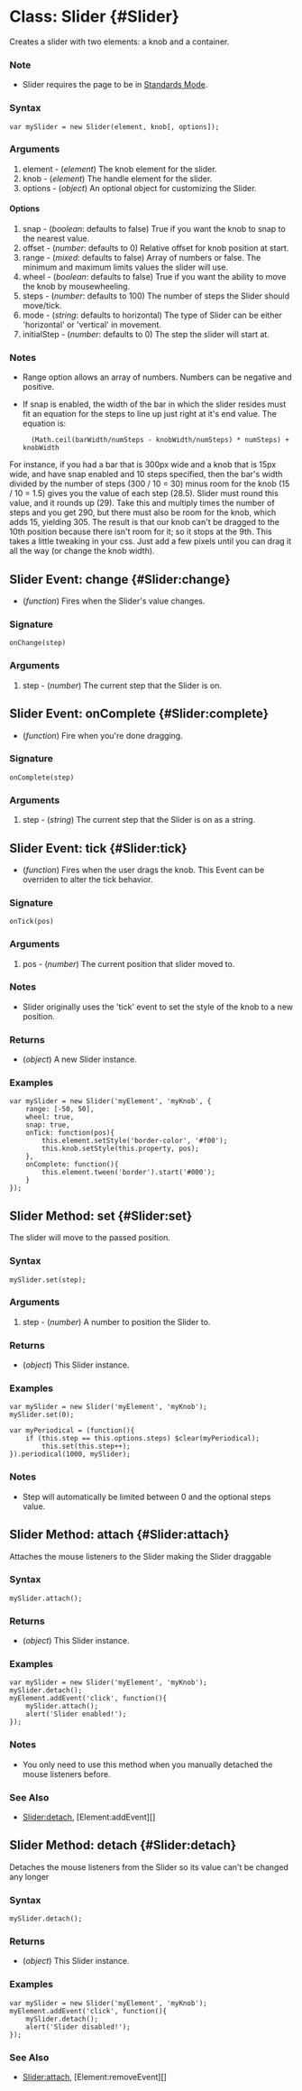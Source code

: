 Class: Slider {#Slider}
=======================

Creates a slider with two elements: a knob and a container.

### Note

- Slider requires the page to be in [Standards Mode](http://hsivonen.iki.fi/doctype/).

### Syntax

	var mySlider = new Slider(element, knob[, options]);

### Arguments

1. element - (*element*) The knob element for the slider.
2. knob    - (*element*) The handle element for the slider.
3. options - (*object*) An optional object for customizing the Slider.

#### Options

1. snap   - (*boolean*: defaults to false) True if you want the knob to snap to the nearest value.
2. offset - (*number*: defaults to 0) Relative offset for knob position at start.
3. range  - (*mixed*: defaults to false) Array of numbers or false. The minimum and maximum limits values the slider will use.
4. wheel  - (*boolean*: defaults to false) True if you want the ability to move the knob by mousewheeling.
5. steps  - (*number*: defaults to 100) The number of steps the Slider should move/tick.
6. mode   - (*string*: defaults to horizontal) The type of Slider can be either 'horizontal' or 'vertical' in movement.
6. initialStep   - (*number*: defaults to 0) The step the slider will start at.

### Notes

- Range option allows an array of numbers. Numbers can be negative and positive.
- If snap is enabled, the width of the bar in which the slider resides must fit an equation for the steps to line up just right at it's end value. The equation is:

		(Math.ceil(barWidth/numSteps - knobWidth/numSteps) * numSteps) + knobWidth

For instance, if you had a bar that is 300px wide and a knob that is 15px wide, and have snap enabled and 10 steps specified, then the bar's width divided by the number of steps (300 / 10 = 30) minus room for the knob (15 / 10 = 1.5) gives you the value of each step (28.5). Slider must round this value, and it rounds up (29). Take this and multiply times the number of steps and you get 290, but there must also be room for the knob, which adds 15, yielding 305. The result is that our knob can't be dragged to the 10th position because there isn't room for it; so it stops at the 9th. This takes a little tweaking in your css. Just add a few pixels until you can drag it all the way (or change the knob width).



Slider Event: change {#Slider:change}
-----------------------------------------

* (*function*) Fires when the Slider's value changes.

### Signature

	onChange(step)

### Arguments

1. step - (*number*) The current step that the Slider is on.



Slider Event: onComplete {#Slider:complete}
---------------------------------------------

* (*function*) Fire when you're done dragging.

### Signature

	onComplete(step)

### Arguments

1. step - (*string*) The current step that the Slider is on as a string.



Slider Event: tick {#Slider:tick}
-------------------------------------

* (*function*) Fires when the user drags the knob. This Event can be overriden to alter the tick behavior.

### Signature

	onTick(pos)

### Arguments

1. pos - (*number*) The current position that slider moved to.

### Notes

- Slider originally uses the 'tick' event to set the style of the knob to a new position.

### Returns

* (*object*) A new Slider instance.

### Examples

	var mySlider = new Slider('myElement', 'myKnob', {
		range: [-50, 50],
		wheel: true,
		snap: true,
		onTick: function(pos){
			this.element.setStyle('border-color', '#f00');
			this.knob.setStyle(this.property, pos);
		},
		onComplete: function(){
			this.element.tween('border').start('#000');
		}
	});



Slider Method: set {#Slider:set}
--------------------------------

The slider will move to the passed position.

### Syntax

	mySlider.set(step);

### Arguments

1. step - (*number*) A number to position the Slider to.

### Returns

* (*object*) This Slider instance.

### Examples

	var mySlider = new Slider('myElement', 'myKnob');
	mySlider.set(0);

	var myPeriodical = (function(){
		if (this.step == this.options.steps) $clear(myPeriodical);
			this.set(this.step++);
	}).periodical(1000, mySlider);

### Notes

- Step will automatically be limited between 0 and the optional steps value.



Slider Method: attach {#Slider:attach}
--------------------------------

Attaches the mouse listeners to the Slider making the Slider draggable

### Syntax

	mySlider.attach();

### Returns

* (*object*) This Slider instance.

### Examples

	var mySlider = new Slider('myElement', 'myKnob');
	mySlider.detach();
	myElement.addEvent('click', function(){
		mySlider.attach();
		alert('Slider enabled!');
	});

### Notes

- You only need to use this method when you manually detached the mouse listeners before.

### See Also

- [Slider:detach](#Slider:detach), [Element:addEvent][]



Slider Method: detach {#Slider:detach}
--------------------------------

Detaches the mouse listeners from the Slider so its value can't be changed any longer

### Syntax

	mySlider.detach();

### Returns

* (*object*) This Slider instance.

### Examples

	var mySlider = new Slider('myElement', 'myKnob');
	myElement.addEvent('click', function(){
		mySlider.detach();
		alert('Slider disabled!');
	});

### See Also

- [Slider:attach](#Slider:attach), [Element:removeEvent][]